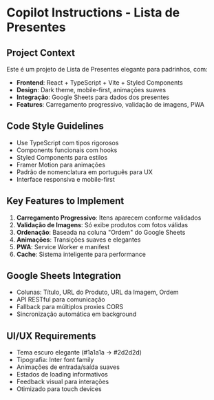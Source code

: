 # Copilot Instructions - Lista de Presentes

<!-- Use this file to provide workspace-specific custom instructions to Copilot. For more details, visit https://code.visualstudio.com/docs/copilot/copilot-customization#_use-a-githubcopilotinstructionsmd-file -->

## Project Context
Este é um projeto de Lista de Presentes elegante para padrinhos, com:
- **Frontend**: React + TypeScript + Vite + Styled Components
- **Design**: Dark theme, mobile-first, animações suaves
- **Integração**: Google Sheets para dados dos presentes
- **Features**: Carregamento progressivo, validação de imagens, PWA

## Code Style Guidelines
- Use TypeScript com tipos rigorosos
- Components funcionais com hooks
- Styled Components para estilos
- Framer Motion para animações
- Padrão de nomenclatura em português para UX
- Interface responsiva e mobile-first

## Key Features to Implement
1. **Carregamento Progressivo**: Itens aparecem conforme validados
2. **Validação de Imagens**: Só exibe produtos com fotos válidas  
3. **Ordenação**: Baseada na coluna "Ordem" do Google Sheets
4. **Animações**: Transições suaves e elegantes
5. **PWA**: Service Worker e manifest
6. **Cache**: Sistema inteligente para performance

## Google Sheets Integration
- Colunas: Título, URL do Produto, URL da Imagem, Ordem
- API RESTful para comunicação
- Fallback para múltiplos proxies CORS
- Sincronização automática em background

## UI/UX Requirements
- Tema escuro elegante (#1a1a1a → #2d2d2d)
- Tipografia: Inter font family
- Animações de entrada/saída suaves
- Estados de loading informativos
- Feedback visual para interações
- Otimizado para touch devices

